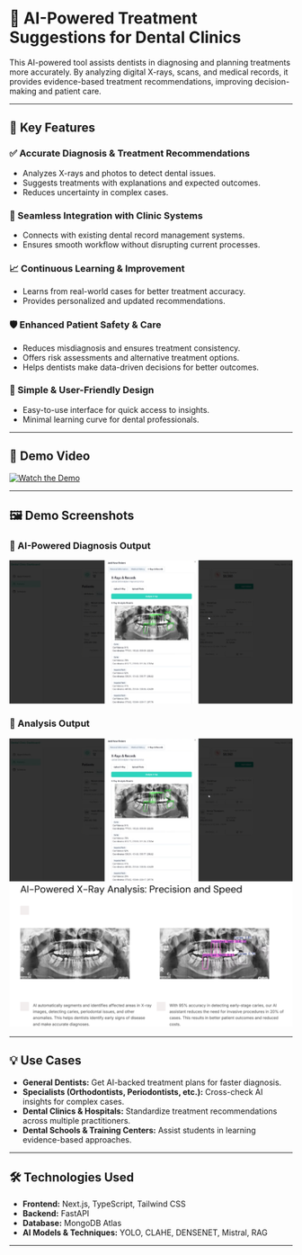 # 🦷 AI-Powered Treatment Suggestions for Dental Clinics

This AI-powered tool assists dentists in diagnosing and planning treatments more accurately. By analyzing digital X-rays, scans, and medical records, it provides evidence-based treatment recommendations, improving decision-making and patient care.

---

## 🚀 Key Features

### ✅ Accurate Diagnosis & Treatment Recommendations
- Analyzes X-rays and photos to detect dental issues.
- Suggests treatments with explanations and expected outcomes.
- Reduces uncertainty in complex cases.

### 🔗 Seamless Integration with Clinic Systems
- Connects with existing dental record management systems.
- Ensures smooth workflow without disrupting current processes.

### 📈 Continuous Learning & Improvement
- Learns from real-world cases for better treatment accuracy.
- Provides personalized and updated recommendations.

### 🛡 Enhanced Patient Safety & Care
- Reduces misdiagnosis and ensures treatment consistency.
- Offers risk assessments and alternative treatment options.
- Helps dentists make data-driven decisions for better outcomes.

### 🎯 Simple & User-Friendly Design
- Easy-to-use interface for quick access to insights.
- Minimal learning curve for dental professionals.

---

## 🎥 Demo Video

[![Watch the Demo](https://www.loom.com/embed/e3d7369324364a1cb3c291296f31488e?sid=302d196c-5d91-46b0-88d6-a92a7070fd8b/0.jpg)](https://www.loom.com/embed/e3d7369324364a1cb3c291296f31488e?sid=302d196c-5d91-46b0-88d6-a92a7070fd8b)

---

## 🖼️ Demo Screenshots

### 🔹 AI-Powered Diagnosis Output
![Diagnosis Screenshot](./assets/dentalAI_1.png)

### 🔹 Analysis Output
![Diagnosis Screenshot](./assets/dentalAI_1.png)
![Analysis Screenshot](./assets/dentalAI_2.png)

---

## 💡 Use Cases

- **General Dentists:** Get AI-backed treatment plans for faster diagnosis.
- **Specialists (Orthodontists, Periodontists, etc.):** Cross-check AI insights for complex cases.
- **Dental Clinics & Hospitals:** Standardize treatment recommendations across multiple practitioners.
- **Dental Schools & Training Centers:** Assist students in learning evidence-based approaches.

---

## 🛠 Technologies Used

- **Frontend:** Next.js, TypeScript, Tailwind CSS  
- **Backend:** FastAPI  
- **Database:** MongoDB Atlas  
- **AI Models & Techniques:** YOLO, CLAHE, DENSENET, Mistral, RAG  

---


